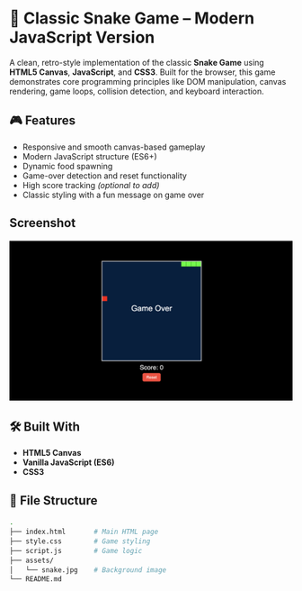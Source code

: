 # 🐍 Classic Snake Game – Modern JavaScript Version

A clean, retro-style implementation of the classic **Snake Game** using **HTML5 Canvas**, **JavaScript**, and **CSS3**. Built for the browser, this game demonstrates core programming principles like DOM manipulation, canvas rendering, game loops, collision detection, and keyboard interaction.

## 🎮 Features

- Responsive and smooth canvas-based gameplay
- Modern JavaScript structure (ES6+)
- Dynamic food spawning
- Game-over detection and reset functionality
- High score tracking *(optional to add)*
- Classic styling with a fun message on game over

## Screenshot

![Game Screenshot](screenshot.png)

## 🛠️ Built With

- **HTML5 Canvas**
- **Vanilla JavaScript (ES6)**
- **CSS3**

## 📂 File Structure

```bash
.
├── index.html       # Main HTML page
├── style.css        # Game styling
├── script.js        # Game logic
├── assets/
│   └── snake.jpg    # Background image
└── README.md
